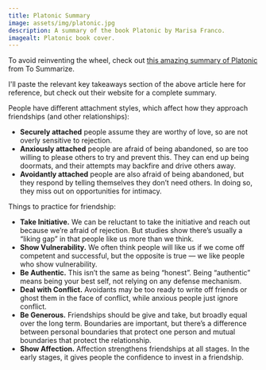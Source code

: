 ```yaml
---
title: Platonic Summary
image: assets/img/platonic.jpg
description: A summary of the book Platonic by Marisa Franco.
imagealt: Platonic book cover.
---
```


To avoid reinventing the wheel, check out [this amazing summary of Platonic](https://www.tosummarise.com/book-summary-platonic-by-marisa-franco/) from To Summarize.

I'll paste the relevant key takeaways section of the above article here for reference, but check out their website for a complete summary.

People have different attachment styles, which affect how they approach friendships (and other relationships):

- **Securely attached** people assume they are worthy of love, so are not overly sensitive to rejection.
- **Anxiously attached** people are afraid of being abandoned, so are too willing to please others to try and prevent this. They can end up being doormats, and their attempts may backfire and drive others away.
- **Avoidantly attached** people are also afraid of being abandoned, but they respond by telling themselves they don’t need others. In doing so, they miss out on opportunities for intimacy.

Things to practice for friendship:

- **Take Initiative.** We can be reluctant to take the initiative and reach out because we’re afraid of rejection. But studies show there’s usually a “liking gap” in that people like us more than we think.
- **Show Vulnerability.** We often think people will like us if we come off competent and successful, but the opposite is true — we like people who show vulnerability.
- **Be Authentic.** This isn’t the same as being “honest”. Being “authentic” means being your best self, not relying on any defense mechanism.
- **Deal with Conflict.** Avoidants may be too ready to write off friends or ghost them in the face of conflict, while anxious people just ignore conflict.
- **Be Generous.** Friendships should be give and take, but broadly equal over the long term. Boundaries are important, but there’s a difference between personal boundaries that protect one person and mutual boundaries that protect the relationship.
- **Show Affection.** Affection strengthens friendships at all stages. In the early stages, it gives people the confidence to invest in a friendship.
